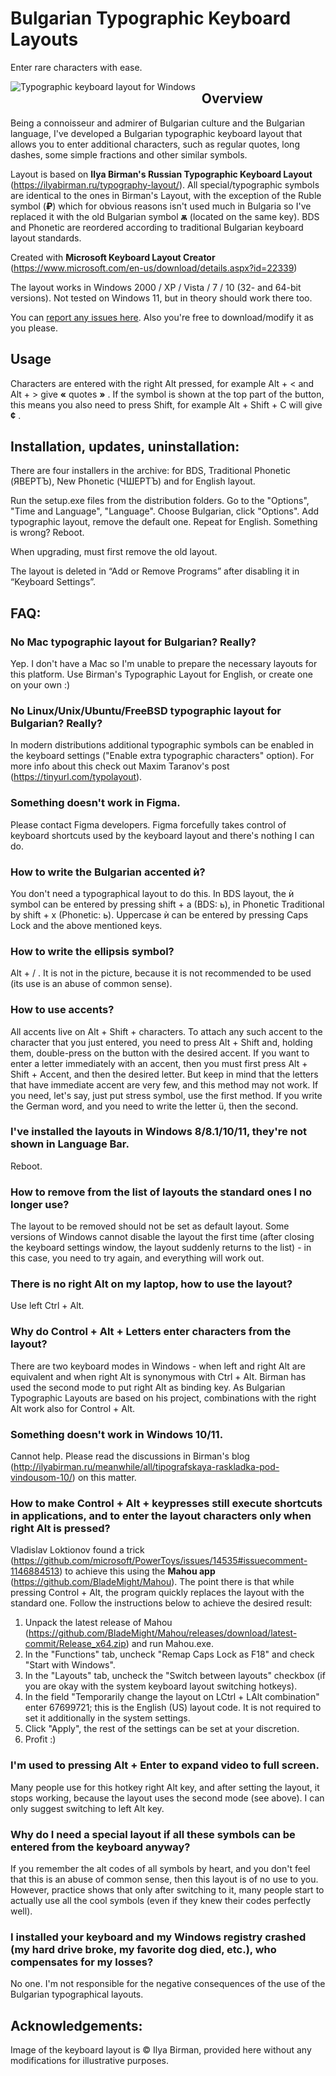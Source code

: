 Bulgarian Typographic Keyboard Layouts
=======
Enter rare characters with ease.

<img src="https://ilyabirman.ru/typography-layout/i/layout-win@2x.png"
     alt="Typographic keyboard layout for Windows"
     style="float: left; margin-right: 10px;" />

## Overview

Being a connoisseur and admirer of Bulgarian culture and the Bulgarian language, I've developed a Bulgarian typographic keyboard layout that allows you to enter additional characters, such as regular quotes, long dashes, some simple fractions and other similar symbols. 

Layout is based on **Ilya Birman's Russian Typographic Keyboard Layout** (https://ilyabirman.ru/typography-layout/).
All special/typographic symbols are identical to the ones in Birman's Layout, with the exception of the Ruble symbol (**₽**) which for obvious reasons isn't used much in Bulgaria so I've replaced it with the old Bulgarian symbol **ѫ** (located on the same key).
BDS and Phonetic are reordered according to traditional Bulgarian keyboard layout standards. 

Created with **Microsoft Keyboard Layout Creator** (https://www.microsoft.com/en-us/download/details.aspx?id=22339)

The layout works in Windows 2000 / XP / Vista / 7 / 10 (32- and 64-bit versions). Not tested on Windows 11, but in theory should work there too.

You can [report any issues here](https://github.com/acnapyx/bg-typographic-layout/issues). Also you're free to download/modify it as you please.


## Usage

Characters are entered with the right Alt pressed, for example Alt +  < and Alt + > give **«** quotes **»** . If the symbol is shown at the top part of the button, this means you also need to press Shift, for example Alt + Shift + C will give **¢** .


## Installation, updates, uninstallation:

There are four installers in the archive: for BDS, Traditional Phonetic (ЯВЕРТЪ), New Phonetic (ЧШЕРТЪ) and for English layout.

Run the setup.exe files from the distribution folders.
Go to the "Options", "Time and Language", "Language". Choose Bulgarian, click "Options". Add typographic layout, remove the default one. Repeat for English.
Something is wrong? Reboot.

When upgrading, must first remove the old layout.

The layout is deleted in “Add or Remove Programs” after disabling it in “Keyboard Settings”.


## FAQ:

### No Mac typographic layout for Bulgarian? Really?

Yep. I don't have a Mac so I'm unable to prepare the necessary layouts for this platform. Use Birman's Typographic Layout for English, or create one on your own :)

### No Linux/Unix/Ubuntu/FreeBSD typographic layout for Bulgarian? Really?  

In modern distributions additional typographic symbols can be enabled in the keyboard settings ("Enable extra typographic characters" option). For more info about this check out Maxim Taranov's post (https://tinyurl.com/typolayout).

### Something doesn't work in Figma. 

Please contact Figma developers. Figma forcefully takes control of keyboard shortcuts used by the keyboard layout and there's nothing I can do. 

### How to write the Bulgarian accented ѝ?

You don't need a typographical layout to do this. In BDS layout, the ѝ symbol can be entered by pressing shift + a (BDS: ь), in Phonetic Traditional by shift + x (Phonetic: ь). Uppercase ѝ can be entered by pressing Caps Lock and the above mentioned keys.

### How to write the ellipsis symbol? 

Alt + / . It is not in the picture, because it is not recommended to be used (its use is an abuse of common sense).

### How to use accents? 

All accents live on Alt + Shift + characters. To attach any such accent to the character that you just entered, you need to press Alt + Shift and, holding them, double-press on the button with the desired accent. If you want to enter a letter immediately with an accent, then you must first press Alt + Shift + Accent, and then the desired letter. But keep in mind that the letters that have immediate accent are very few, and this method may not work. If you need, let's say, just put stress symbol, use the first method. If you write the German word, and you need to write the letter ü, then the second.

### I've installed the layouts in Windows 8/8.1/10/11, they're not shown in Language Bar.

Reboot.

### How to remove from the list of layouts the standard ones I no longer use? 

The layout to be removed should not be set as default layout. Some versions of Windows cannot disable the layout the first time (after closing the keyboard settings window, the layout suddenly returns to the list) - in this case, you need to try again, and everything will work out.

### There is no right Alt on my laptop, how to use the layout? 

Use left Ctrl + Alt.

### Why do Control + Alt + Letters enter characters from the layout? 

There are two keyboard modes in Windows - when left and right Alt are equivalent and when right Alt is synonymous with Ctrl + Alt. Birman has used the second mode to put right Alt as binding key. As Bulgarian Typographic Layouts are based on his project,  combinations with the right Alt work also for Control + Alt. 

### Something doesn't work in Windows 10/11.

Cannot help. Please read the discussions in Birman's blog (http://ilyabirman.ru/meanwhile/all/tipografskaya-raskladka-pod-vindousom-10/) on this matter.

### How to make Control + Alt + keypresses still execute shortcuts in applications, and to enter the layout characters only when right Alt is pressed?

Vladislav Loktionov found a trick (https://github.com/microsoft/PowerToys/issues/14535#issuecomment-1146884513) to achieve this using the **Mahou app** (https://github.com/BladeMight/Mahou). The point there is that while pressing Control + Alt, the program quickly replaces the layout with the standard one. Follow the instructions below to achieve the desired result:
1. Unpack the latest release of Mahou (https://github.com/BladeMight/Mahou/releases/download/latest-commit/Release_x64.zip) and run Mahou.exe.
2. In the "Functions" tab, uncheck "Remap Caps Lock as F18" and check "Start with Windows".
3. In the "Layouts" tab, uncheck the "Switch between layouts" checkbox (if you are okay with the system keyboard layout switching hotkeys).
4. In the field "Temporarily change the layout on LCtrl + LAlt combination" enter 67699721; this is the English (US) layout code. It is not required to set it additionally in the system settings.
5. Click "Apply", the rest of the settings can be set at your discretion.
6. Profit :)

### I'm used to pressing Alt + Enter to expand  video to full screen.

Many people use for this hotkey right Alt key, and after setting the layout, it stops working, because the layout uses the second mode (see above). I can only suggest switching to left Alt key.

### Why do I need a special layout if all these symbols can be entered from the keyboard anyway? 

If you remember the alt codes of all symbols by heart, and you don't feel that this is an abuse of common sense, then this layout is of no use to you. However, practice shows that only after switching to it, many people start to actually use all the cool symbols (even if they knew their codes perfectly well). 

### I installed your keyboard and my Windows registry crashed (my hard drive broke, my favorite dog died, etc.), who compensates for my losses? 

No one. I'm not responsible for the negative consequences of the use of the Bulgarian typographical layouts. 

## Acknowledgements:

Image of the keyboard layout is © Ilya Birman, provided here without any modifications for illustrative purposes.
